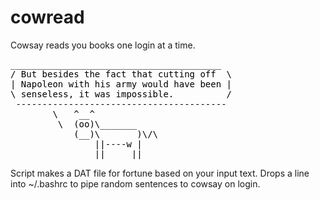 cowread
=======

Cowsay reads you books one login at a time.

<div>
<pre style='color:black;background:;'>________________________________________
/ But besides the fact that cutting off  \                                                                                     
| Napoleon with his army would have been |                                                                                     
\ senseless, it was impossible.          /                                                                                     
 ----------------------------------------                                                                                      
        \   ^__^                                                                                                               
         \  (oo)\_______                                                                                                       
            (__)\       )\/\                                                                                                   
                ||----w |                                                                                                      
                ||     ||
</div>

Script makes a DAT file for fortune based on your input text.
Drops a line into ~/.bashrc to pipe random sentences to cowsay on login.
